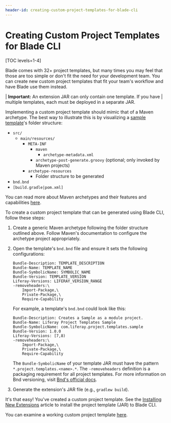 ```yaml
---
header-id: creating-custom-project-templates-for-blade-cli
---
```


# Creating Custom Project Templates for Blade CLI

[TOC levels=1-4]

Blade comes with 32+ project templates, but many times you may feel that
those are too simple or don't fit the need for your development team. You can
create new custom project templates that fit your team's workflow and have Blade
use them instead.

| **Important:** An extension JAR can only contain one template. If you have
| multiple templates, each must be deployed in a separate JAR.

Implementing a custom project template should mimic that of a Maven archetype.
The best way to illustrate this is by visualizing a
[sample template](https://github.com/liferay/liferay-blade-cli/tree/master/extensions/sample-template)'s
folder structure:

- `src/`
    - `main/resources/`
        - `META-INF`
            - `maven`
                - `archetype-metadata.xml`
            - `archetype-post-generate.groovy` (optional; only invoked by Maven projects)
        - `archetype-resources`
            - Folder structure to be generated
- `bnd.bnd`
- `[build.gradle|pom.xml]`

You can read more about Maven archetypes and their features and capabilities
[here](https://maven.apache.org/guides/introduction/introduction-to-archetypes.html).

To create a custom project template that can be generated using Blade CLI,
follow these steps:

1.  Create a generic Maven archetype following the folder structure outlined
    above. Follow Maven's documentation to configure the archetype project
    appropriately.

2.  Open the template's `bnd.bnd` file and ensure it sets the following
    configurations:

    ```
    Bundle-Description: TEMPLATE_DESCRIPTION
    Bundle-Name: TEMPLATE_NAME
    Bundle-SymbolicName: SYMBOLIC_NAME
    Bundle-Version: TEMPLATE_VERSION
    Liferay-Versions: LIFERAY_VERSION_RANGE
    -removeheaders:\
        Import-Package,\
        Private-Package,\
        Require-Capability
    ```

    For example, a template's `bnd.bnd` could look like this:

    ```
    Bundle-Description: Creates a Sample as a module project.
    Bundle-Name: Liferay Project Templates Sample
    Bundle-SymbolicName: com.liferay.project.templates.sample
    Bundle-Version: 1.0.0
    Liferay-Versions: [7,8)
    -removeheaders:\
        Import-Package,\
        Private-Package,\
        Require-Capability
    ```

    The `Bundle-SymbolicName` of your template JAR must have the pattern
    `*.project.templates.<name>.*`. The `-removeheaders` definition is a
    packaging requirement for all project templates. For more information on
    Bnd versioning, visit
    [Bnd's official docs](https://bnd.bndtools.org/chapters/170-versioning.html).

3.  Generate the extension's JAR file (e.g., `gradlew build`).

It's that easy! You've created a custom project template. See the
[Installing New Extensions](/docs/7-2/reference/-/knowledge_base/r/installing-new-extensions-for-blade-cli)
article to install the project template (JAR) to Blade CLI.

You can examine a working custom project template
[here](https://github.com/liferay/liferay-blade-cli/blob/master/extensions/sample-template).

